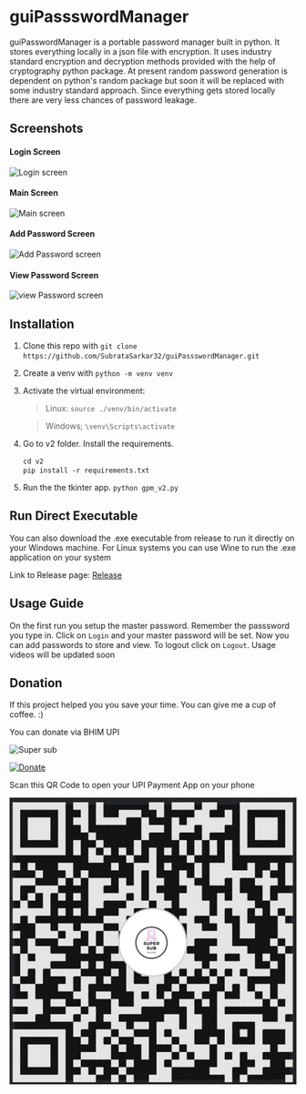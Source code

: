 # guiPassswordManager

guiPasswordManager is a portable password manager built in python. It stores everything locally in a json file with encryption. It uses industry standard encryption and decryption methods provided with the help of cryptography python package. At present random password generation is dependent on python's random package but soon it will be replaced with some industry standard approach. Since everything gets stored locally there are very less chances of password leakage.

## Screenshots

  #### Login Screen

  ![Login screen](https://raw.githubusercontent.com/SubrataSarkar32/guiPassswordManager/refs/heads/main/images/LoginScreen.png)

  #### Main Screen

  ![Main screen](https://raw.githubusercontent.com/SubrataSarkar32/guiPassswordManager/refs/heads/main/images/MainScreen.png)

  #### Add Password Screen

  ![Add Password screen](https://raw.githubusercontent.com/SubrataSarkar32/guiPassswordManager/refs/heads/main/images/AddPasswordScreen.png)

  #### View Password Screen

  ![view Password screen](https://raw.githubusercontent.com/SubrataSarkar32/guiPassswordManager/refs/heads/main/images/ViewPasswordScreen.png)

## Installation

1) Clone this repo with `git clone https://github.com/SubrataSarkar32/guiPassswordManager.git`
2) Create a venv with `python -m venv venv`
3) Activate the virtual environment:
    > Linux: `source ./venv/bin/activate`
    
    > Windows; `\venv\Scripts\activate`
4) Go to v2 folder. Install the requirements.
   ```
   cd v2
   pip install -r requirements.txt 
   ```
5) Run the the tkinter app. `python gpm_v2.py`

## Run Direct Executable

You can also download the .exe executable from release to run it directly on your Windows machine.
For Linux systems you can use Wine to run the .exe application on your system

Link to Release page: [Release](https://github.com/SubrataSarkar32/guiPassswordManager/releases)

## Usage Guide

On the first run you setup the master password. Remember the passsword you type in. Click on `Login` and your master password will be set. Now you can add passwords to store and view. To logout click on `Logout`. Usage videos will be updated soon

## Donation

If this project helped you you save your time. You can give me a cup of coffee. :)

You can donate via BHIM UPI


![Super sub](https://github.com/SubrataSarkar32/subratasarkar32.github.io/blob/master/images/Supersub(200x200).jpg?raw=true)


[![Donate](https://github.com/SubrataSarkar32/subratasarkar32.github.io/blob/master/images/bhimupi(100x15).jpg?raw=true)](upi://pay?pn=Subrata%20Sarakar&pa=9002824700%40upi&tn=Donation&am=&cu=INR&url=http%3A%2F%2Fupi.link%2F)

Scan this QR Code to open your UPI Payment App on your phone

![QR code](https://github.com/SubrataSarkar32/subratasarkar32.github.io/blob/master/images/qrpay.png?raw=true)

